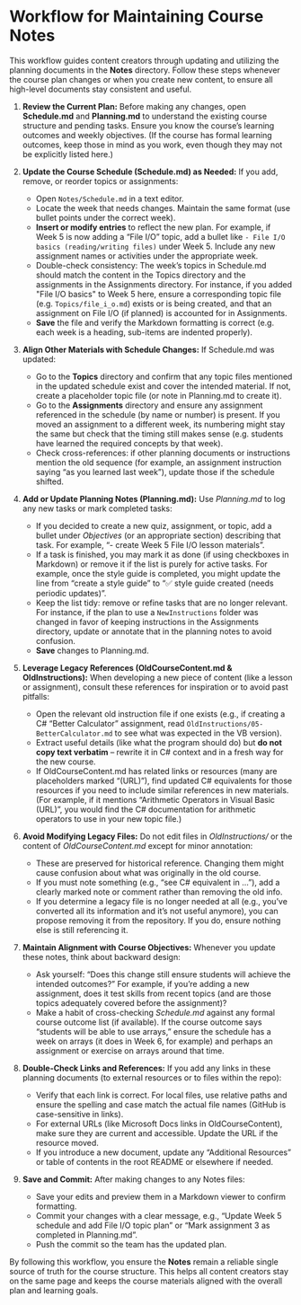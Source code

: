 # Workflow for Maintaining Course Notes

This workflow guides content creators through updating and utilizing the planning documents in the **Notes** directory. Follow these steps whenever the course plan changes or when you create new content, to ensure all high-level documents stay consistent and useful.

1. **Review the Current Plan:** Before making any changes, open **Schedule.md** and **Planning.md** to understand the existing course structure and pending tasks. Ensure you know the course’s learning outcomes and weekly objectives. (If the course has formal learning outcomes, keep those in mind as you work, even though they may not be explicitly listed here.)

2. **Update the Course Schedule (Schedule.md) as Needed:** If you add, remove, or reorder topics or assignments:
   - Open `Notes/Schedule.md` in a text editor.
   - Locate the week that needs changes. Maintain the same format (use bullet points under the correct week).
   - **Insert or modify entries** to reflect the new plan. For example, if Week 5 is now adding a “File I/O” topic, add a bullet like `- File I/O basics (reading/writing files)` under Week 5. Include any new assignment names or activities under the appropriate week.
   - Double-check consistency: The week’s topics in Schedule.md should match the content in the Topics directory and the assignments in the Assignments directory. For instance, if you added "File I/O basics" to Week 5 here, ensure a corresponding topic file (e.g. `Topics/file_i_o.md`) exists or is being created, and that an assignment on File I/O (if planned) is accounted for in Assignments.
   - **Save** the file and verify the Markdown formatting is correct (e.g. each week is a heading, sub-items are indented properly).

3. **Align Other Materials with Schedule Changes:** If Schedule.md was updated:
   - Go to the **Topics** directory and confirm that any topic files mentioned in the updated schedule exist and cover the intended material. If not, create a placeholder topic file (or note in Planning.md to create it).
   - Go to the **Assignments** directory and ensure any assignment referenced in the schedule (by name or number) is present. If you moved an assignment to a different week, its numbering might stay the same but check that the timing still makes sense (e.g. students have learned the required concepts by that week).
   - Check cross-references: if other planning documents or instructions mention the old sequence (for example, an assignment instruction saying “as you learned last week”), update those if the schedule shifted.

4. **Add or Update Planning Notes (Planning.md):** Use *Planning.md* to log any new tasks or mark completed tasks:
   - If you decided to create a new quiz, assignment, or topic, add a bullet under *Objectives* (or an appropriate section) describing that task. For example, “- create Week 5 File I/O lesson materials”.
   - If a task is finished, you may mark it as done (if using checkboxes in Markdown) or remove it if the list is purely for active tasks. For example, once the style guide is completed, you might update the line from “create a style guide” to “✅ style guide created (needs periodic updates)”.
   - Keep the list tidy: remove or refine tasks that are no longer relevant. For instance, if the plan to use a `NewInstructions` folder was changed in favor of keeping instructions in the Assignments directory, update or annotate that in the planning notes to avoid confusion.
   - **Save** changes to Planning.md.

5. **Leverage Legacy References (OldCourseContent.md & OldInstructions):** When developing a new piece of content (like a lesson or assignment), consult these references for inspiration or to avoid past pitfalls:
   - Open the relevant old instruction file if one exists (e.g., if creating a C# “Better Calculator” assignment, read `OldInstructions/05-BetterCalculator.md` to see what was expected in the VB version).
   - Extract useful details (like what the program should do) but **do not copy text verbatim** – rewrite it in C# context and in a fresh way for the new course.
   - If OldCourseContent.md has related links or resources (many are placeholders marked “(URL)”), find updated C# equivalents for those resources if you need to include similar references in new materials. (For example, if it mentions “Arithmetic Operators in Visual Basic (URL)”, you would find the C# documentation for arithmetic operators to use in your new topic file.)

6. **Avoid Modifying Legacy Files:** Do not edit files in *OldInstructions/* or the content of *OldCourseContent.md* except for minor annotation:
   - These are preserved for historical reference. Changing them might cause confusion about what was originally in the old course.
   - If you must note something (e.g., “see C# equivalent in ...”), add a clearly marked note or comment rather than removing the old info.
   - If you determine a legacy file is no longer needed at all (e.g., you’ve converted all its information and it’s not useful anymore), you can propose removing it from the repository. If you do, ensure nothing else is still referencing it.

7. **Maintain Alignment with Course Objectives:** Whenever you update these notes, think about backward design:
   - Ask yourself: “Does this change still ensure students will achieve the intended outcomes?” For example, if you’re adding a new assignment, does it test skills from recent topics (and are those topics adequately covered before the assignment)?
   - Make a habit of cross-checking *Schedule.md* against any formal course outcome list (if available). If the course outcome says “students will be able to use arrays,” ensure the schedule has a week on arrays (it does in Week 6, for example) and perhaps an assignment or exercise on arrays around that time.

8. **Double-Check Links and References:** If you add any links in these planning documents (to external resources or to files within the repo):
   - Verify that each link is correct. For local files, use relative paths and ensure the spelling and case match the actual file names (GitHub is case-sensitive in links).
   - For external URLs (like Microsoft Docs links in OldCourseContent), make sure they are current and accessible. Update the URL if the resource moved.
   - If you introduce a new document, update any “Additional Resources” or table of contents in the root README or elsewhere if needed.

9. **Save and Commit:** After making changes to any Notes files:
   - Save your edits and preview them in a Markdown viewer to confirm formatting.
   - Commit your changes with a clear message, e.g., “Update Week 5 schedule and add File I/O topic plan” or “Mark assignment 3 as completed in Planning.md”.
   - Push the commit so the team has the updated plan.

By following this workflow, you ensure the **Notes** remain a reliable single source of truth for the course structure. This helps all content creators stay on the same page and keeps the course materials aligned with the overall plan and learning goals.
